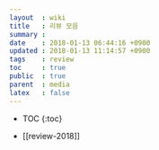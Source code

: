 ```yaml
---
layout  : wiki
title   : 리뷰 모음
summary :
date    : 2018-01-13 06:44:16 +0900
updated : 2018-01-13 11:14:57 +0900
tags    : review
toc     : true
public  : true
parent  : media
latex   : false
---
```

* TOC
{:toc}

* [[review-2018]]
